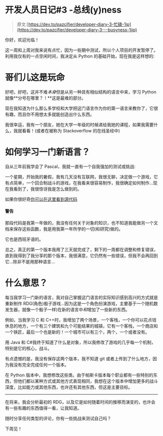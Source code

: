 # 开发人员日记#3 -总线(y)ness

> 原文:[https://dev.to/pazcifier/developer-diary-3-忙碌-1ip](https://dev.to/pazcifier/developer-diary-3---busyness-1iip)

你好，欢迎光临！

这一周和上周对我来说有点忙，因为一些期中测试，所以个人项目的开发暂停了。利用我仅有的一点空闲时间，我决定从 Python 的基础开始，现在我是这样想的:

# 哥们儿这是玩命

好吧，好吧，这并不难*本身*但是从另一种具有相似结构的语言中来，学习 Python 就像**分号在哪里？！**这是最难的部分。

现在我知道为什么那么多学校和大学把这门语言作为你的第一语言来教你了，它很有趣，而且你不用想太多就能创造出什么东西。

我很幸运，我有一个朋友，她在大学一年级的时候递给我她的课程，如果我需要什么，我就看看！(或者在被称为 Stackoverflow 的在线圣经中)

# 如何学习一门新语言？

自从三年前我学会了 Pascal，我就一直有一个自我强加的测试或挑战:

一个星期，开始我的暑假，我有几天没有互联网，我很无聊，决定做一个游戏，它有点简单，一个回合制战斗的游戏，在我看来很容易制作，我很确定如何制作...现在我看到了，我很惊讶我是怎么做到的。

如果你很好奇[你可以在这里看到源代码](https://github.com/Pazcifier/RDG/blob/master/Pascal%20-%20Original%20version/RDG.pas)

#### 警告

那段代码是我第一年做的，我没有任何关于对象的知识，也不知道我能做另一个文档来保存这些函数，我是用我第一年所学的一切(和研究)做的。

它也是西班牙语的。

总之，真正的第一个版本我用了三天就完成了，剩下的一周都在调整和修复错误，直到我得到了我分享的那个版本，我很满意，它仍然有一些错误，但我不会再回到它...除非不是用那种语言...

# 什么意思？

每当我学习一门新的语言，我对自己掌握这门语言的实际知识感到高兴的方式就是重新制作 RDG(角色)骰子游戏...因为这是一个角色扮演游戏，主要基于一个随机数发生器，就像一个骰子一样)在新的语言中*和*增加了一些新的东西。

例如，当我学习 C 和 C++时，我增加了两个场景，一个客栈，一个你可以花点钱休息的地方，一个有三个建筑和九个可能结果的城镇，它有一个客栈，一个商店和一个铁匠，最后一个也是新的！一个城市可以有三个，两个，一个或者没有。

用 Java 和 C#我终于知道了什么是对象，所以我修改了游戏的几乎每一个机制，特别是它的核心，战斗。

有点遗憾的是，我没有保存这两个版本，我不知道 git 或者上传到了什么地方，因为我没有完全完成任何一个版本。

在 Python 版本中，我想修改这些类。由于帕斯卡版本每个职业都有一些特别的东西，但他们都以某种方式或其他方式表现相同，我想在这个版本中增加更多的战斗深度，比如能力或其他东西，也许还有其他东西，但这是主要目标。

* * *

在将来，我会分析最初的 RDG，以及它是如何随着时间的推移而演变的，也许会有一些有趣的东西值得一看，让我知道。

随时分享任何类型的评论，你有一些挑战来测试自己吗？

下周见！